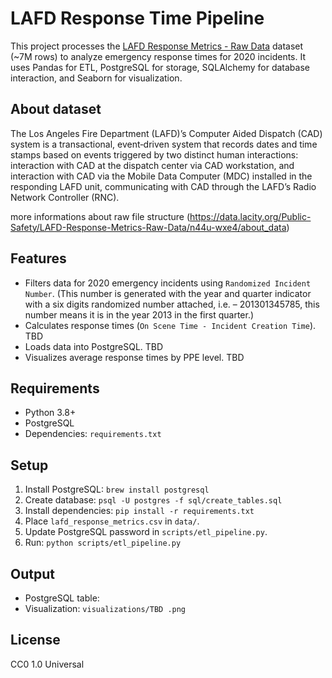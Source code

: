 # LAFD Response Time Pipeline

This project processes the [LAFD Response Metrics - Raw Data](https://catalog.data.gov/dataset/lafd-response-metrics-raw-data) dataset (~7M rows) to analyze emergency response times for 2020 incidents. It uses Pandas for ETL, PostgreSQL for storage, SQLAlchemy for database interaction, and Seaborn for visualization.

## About dataset
The Los Angeles Fire Department (LAFD)’s Computer Aided Dispatch (CAD) system is a transactional, event‐driven system that records dates and time stamps based on events triggered by two distinct human interactions: interaction with CAD at the dispatch center via CAD workstation, and interaction with CAD via the Mobile Data Computer (MDC) installed in the responding LAFD unit, communicating with CAD through the LAFD’s Radio Network Controller (RNC).

more informations about raw file structure (https://data.lacity.org/Public-Safety/LAFD-Response-Metrics-Raw-Data/n44u-wxe4/about_data)

## Features
- Filters data for 2020 emergency incidents using `Randomized Incident Number`. (This number is generated with the year and quarter indicator with a six digits randomized number attached, i.e. – 201301345785, this number means it is in the year 2013 in the first quarter.)
- Calculates response times (`On Scene Time - Incident Creation Time`). TBD
- Loads data into PostgreSQL. TBD
- Visualizes average response times by PPE level. TBD

## Requirements
- Python 3.8+
- PostgreSQL
- Dependencies: `requirements.txt`

## Setup
1. Install PostgreSQL: `brew install postgresql`
2. Create database: `psql -U postgres -f sql/create_tables.sql`
3. Install dependencies: `pip install -r requirements.txt`
4. Place `lafd_response_metrics.csv` in `data/`.
5. Update PostgreSQL password in `scripts/etl_pipeline.py`.
6. Run: `python scripts/etl_pipeline.py`

## Output
- PostgreSQL table: 
- Visualization: `visualizations/TBD .png`

## License
CC0 1.0 Universal